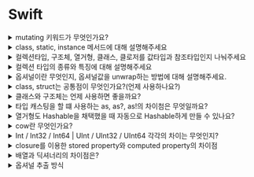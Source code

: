 # Swift

<details>
<summary> mutating 키워드가 무엇인가요? </summary>
<div markdown="1">

- 스위프트에서 클래스는 레퍼런스 타입이고 구조체와 열거형은 값 타입이다. 값 타입은 기본적으로 인스턴스 메소드에서 내부 데이터를 수정할 수가 없다.

- 값 타입의 속성을 수정하려면 인스턴스 메서드에서 mutating 키워드를 사용해야 한다.

</div>
</details>


<details>
<summary> class, static, instance 메서드에 대해 설명해주세요 </summary>
<div markdown="1">

- 인스턴스 메소드 : 클래스, 구조체, 열거형의 인스턴스에 속한 메소드를 의미합니다. 클래스를 인스턴스화 후 해당 메소드를 호출해야한다.

- 타입 메소드 : class, static 키워드가 붙는다. 클래스를 인스턴스와 하지 않아도 바로 타입 자체에서 호출할 수 있다. class는 오버라이드 가능, static은 불가, final + class == static

</div>
</details>

<details>
<summary> 컬렉션타입, 구조체, 열거형, 클래스, 클로저를 값타입과 참조타입인지 나눠주세요 </summary>
<div markdown="1">

- 스위프트에서 모든 데이터타입(Int, Double, Set, Array, Dictionary 등등)은 모두 구조체 기반으로 구현되어있다. 구조체 기반이기 때문에 값타입이다. 열거형은 값타입이다.

- 클래스와 클로저(함수)는 참조타입이다.

</div>
</details>

<details>
  <summary> 컬렉션 타입의 종류와 특징에 대해 설명해주세요 </summary>
  <p>
      
  - 이름처럼 ‘데이터들의 집합'으로, swift에서는 ‘지정된 타입의 데이터들의 묶음’을 말한다.
    지정된(데이터) 타입이라고 하는 이유는 swift의 컬렉션 타입이 모두 Generic Collection으로 구현되어 있기 때문이다.

  - swift에서는 Array, Set, Dictionary 세 가지 컬렉션 타입이 있다.
    세 가지 타입은 변수로 생성하면 데이터 구성을 변경할 수 있고, 상수로 선언하면 변경할 수 없다.

  공식문서 노트에 따르면..

  > 컬렉션은 생성한 이후 수정할 필요가 없다면, 상수에 할당하는 것이 바람직하다. “앞으로 이 컬렉션은 수정하면 안 된다.”라는 의도를 코드에 명시하므로 다른 개발자가 코드를 이해하기 쉽다.
  또한 컴파일러의 성능 최적화(performance optimization)를 가능하게 한다.
  > 

  ### Array

  - 같은 데이터 타입의 값들을 순서대로 저장하는 리스트이다.
  - 중복 값을 저장할 수 있고, 순서가 있다. (순서가 있기에 중복값 구분 가능)

  ```swift
  var fruits: [String] = [] // 빈 배열로 초기화 및 선언
  fruits = ["apple", "banana", "kiwi", "apple"] // 값이 중복되어도 순서가 있으므로 상관없다.
  ```

  ### Set
  - 같은 데이터 타입의 값들을 순서없이 저장하는 리스트이다.
  - 순서가 없다는 점을 빼고는 Array와 비슷하다.
  - 순서가 없기 때문에 서로 같은 값을 구분할 수 없으므로 중복값이 허용되지 않는다.

  → 공식문서에서 ‘세트는 순서가 중요하지 않거나, 유일한 값일 때 사용하라.’고 적혀있다.

  - 집합 연산을 할 수 있다.
  - swift는 타입 추론을 하기 때문에, 만약 그냥 선언하면 배열로 인식해버린다.
  - 따라서 선언할 때 반드시 타입을 적어주어야 한다.
  - Set에 들어가는 값의 타입은 꼭 Hashable 프로토콜을 채택하고 있어야 한다.

  ```swift
  var lottos = Set<Int>()
  lottos = [1, 3, 1, 5, 8] // 배열과 같이 대괄호로 표현한다.

  // 중복값이 있는 상태로 대입해줄 수는 있지만, 프린트 해보면 중복값이 제거 되어있다.
  print(lottos) // 1,3,5,8
  ```

  ### Dictionary

  - 순서 없이 key 와 value가 한 쌍으로 데이터를 저장하는 컬렉션 타입이다.
  - key와 value에 대한 타입을 지정해놓으면 해당 타입만 입력할 수 있다. 
  (모든 key의 타입 동일, 모든 value의 타입 동일)
  - 마찬가지로 순서가 없다.
  - key의 타입은 꼭 Hashable 프로토콜을 채택하고 있어야 한다.
  - 정렬하고 싶다면, key 또는 value 프로퍼티에 대해서 sorted()를 사용할 수 있다.

  ```swift
  var phoneBook: [String: String] = [:] // String타입의 key, String타입의 value인 딕셔너리 초기화 및 선언
  phoneBook["홍길동"] = "010-1111-1111" // 딕셔너리에 값 넣기
  phoneBook["김철수"] = "010-2222-2222"

  print(phoneBook["홍길동"]) // 010-1111-1111
  ```
  </p>
</details>

<details>
  <summary> 옵셔널이란 무엇인지, 옵셔널값을 unwrap하는 방법에 대해 설명해주세요.</summary>
  <br>

  - 옵셔널은 변수의 값이 `nil` 일 수 있다는 것을 표현하는 것이다.
  - 반대로 Optional이 아니라면(non-optional) 해당 값은 nil이 될 수 없음을 의미한다.

  ```swift
  var name: String? // ? 키워드를 사용

  var age: Int // 컴파일 에러
  var age = nil // 컴파일 에러
  ```

  - Optional 키워드를 사용하지 않았다면 값을 입력하라는 에러가 발생하고, 이후에도 `nil`을 넣으려고 하면 컴파일 에러가 발생한다.
  - `nil`을 가질 가능성이 있는 값은 컴파일 단계에서 에러를 발생시키기 때문에 unwrapping, binding 과정이 필요하다.

    <details>
      <summary> 1) Optional Unwrapping </summary>
      <br>

      ```swift
      var number: Int? = 10

      if number {
      let double = number! + number! // forced unwrapping
      }
      ```

      - `!` 키워드를 통해 강제로 값을 꺼내온다.
      - 만약 if로 `nil` 체크를 하지 않고 `!`를 사용한다면 런타임 에러가 발생할 수 있으므로, `!` 사용은 최대한 피하는게 좋다.

    </details>

    <details>
      <summary> 2) Optional Binding </summary>
      <br>

      - 변수에 값이 있을지 없을지 모르는 상황에서 Optional을 우리는 사용해야 하지만 그 값을 안전하게 추출하기 위해서 사용하는 방법이 Optional Binding이다.
      - Optional Binding에는 `if let`, `guard let` 두 가지가 있다.
      <br>
      
      **[ if let ]**
      ```swift
      // if let
      var number: Int? = 10

      if let number = number {
      print("number is \(number)") // number에 값이 있는 경우
      } else { // number에 값이 없는 경우
      print("number does not exist.")
      }
      ```

      - `Optional`값을 새로운 상수로 받고, if문의 괄호 안에서는 `non-optional`값을 사용한다.
      - 새로 선언된 상수는 `non-optional` 값이기 때문에 `!` 키워드를 사용할 필요가 없다.
      <br>
      
      **[ guard let ]**
      ```swift
      // guard let
      var number: Int? = 10

      guard let number = number else { return }
      ```

      - `Bool` 타입의 값으로 `guard`문을 동작시킬 수 있지만, 옵셔널 바인딩 역할도 가능하다.
      - `guard` 문은 항상 `else` 구문이 따라오고, `else` 블록 내부 코드에 자신보다 상위 코드 블록을 종료하는 코드가 반드시 들어가게 된다.
      - 코드 블록 종료 시 `return, break, continue, throw` 등 **“제어문 전환 명령어”**를 사용한다.

    </details>

    <details>
      <summary> 3) guard VS if let 특징 비교 </summary>
      <br>

      **[ guard문의 특징 ]**
      - 반드시 ‘제어문 전환 명령어'를 넣어주어야 한다.
      - 요구사항 조건 코드를 if let 보다 훨씬 간결하고 읽기 좋게 구성이 가능하다.
      - 예외 사항만 처리하고 싶을 때 좋다. ← [예외처리의 예시](https://dev200ok.blogspot.com/2020/03/swift-guard-let-if-let_24.html)
      - 함수 전체에서 optional로 추출된 상수나 함수를 사용할 수 있다.
      <br>
      
      **[ guard문 사용시 주의 사항 ]**
      - 제어문 전환 명령어를 쓸 수 없는 상황이라면 사용이 불가능하다.
      - 함수, 메서드, 반복문 등 특정 블록 내부에 위치하지 않는다면 사용이 제한된다.
      <br>
      
      **[ if let의 특징 ]**
      - 성공과 실패 2가지로 나누어서 원하는 작업이 가능하다.
      - 지역 변수로만 사용이 가능하다.
      - else문을 생략할 수 있다.
      - 옵셔널 바인딩된 상수는 그 블록 안에서만 변수 사용이 가능하다.
      <br>
      
      **[[ 언제 사용하면 좋을까? ]](https://www.hackingwithswift.com/quick-start/understanding-swift/when-to-use-guard-let-rather-than-if-let)**
      - guard : 예외 사항만 처리하고자할 때 사용하면 좋다.
      - if let : 조건을 가지고 나누어 처리할 때 사용하면 좋다.

    </details>

    <details>
      <summary> 4) Coalescing Nil Values </summary>
      <br>

      ```swift
      var number: Int? = 10
      print(number ?? 0) // number가 nil일 경우 0을 대신 출력
      ```

      - `Optional Int`타입의 number에 값이 들어있다면 unwrapping하고, `nil`일 경우 default값으로 `??` 뒤에 적힌 값을 반환하는 operator 이다.
    </details>
</details>

<details>
<summary>class, struct는 공통점이 무엇인가요?(언제 사용하나요?)</summary>
<div markdown="1">

  1.  서로 다른 타입들을 하나로 묶을 수 있다.
  2.  묶은 자료형들을 새로운 타입처럼 사용 가능하다.
  3.  클래스, 구조체 안에 함수나 프로퍼티를 정의할 수 있다.
  4.  extension이 가능하다.

</div>
</details>

<details>
  <summary> 클래스와 구조체는 언제 사용하면 좋을까요? </summary>
  <br>
  
  ## [ 클래스 < 구조체 ]
  ```
  - 구조체는 값타입으로 불변성을 유지하기 때문에 여러 스레드들이 한 인스턴스를 사용하는 다중 스레드 환경에서도 안전하게 사용될 수 있다.
  - 구조체는 `Stack`에 저장하기 때문에 인스턴스 생성이 더 빠르다.
  - `Heap`에 저장되는 클래스는 `Heap`에 인스턴스를 저장하고, 그 참조값을 `Stack`에 저장한다.
  ```
  <br>
  
  ## [ 클래스 > 구조체 ]
  ```
  - 구조체는 값타입이기 때문에 값이 같은 인스턴스가 매번 복사되어 사용되는데, 
    만약 어떤 인스턴스의 참조값의 고유성을 유지하고 싶다면 클래스를 사용한다.
  ```
</details>

<details>
  <summary> 타입 캐스팅을 할 떄 사용하는 as, as?, as!의 차이첨은 무엇일까요? </summary>
  <br>
  
  ## 타입 캐스팅(Type Casting) 이란?
  > 인스턴스의 타입을 확인하거나 클래스 계층의 다른 부모 클래스/자식 클래스로 취급하는 방법이다.
  
  ## 다운 캐스팅
  > 부모 클래스 -> 자식 클래스로 형변환 / 자식 클래스의 프로퍼티와 메서드를 사용하기 위한 방법이다.
  - `as?` (옵셔널 캐스팅) : 변환이 성공하면 옵셔널 값을 가지며, 실패시에는 nil을 반환한다.
  - `as!` (강제 캐스팅) : 변환이 성공하면 언래핑된 값을 가지며, 실패시 런타임 에러가 발생한다.
  
  ## 업 캐스팅
  > 자식 클래스 -> 부모 클래스로 형변환 / 부모 클래스의 프로퍼티와 메서드를 사용하기 위한 방법이다.
  - `as` : 타입 변환이 확실하게 가능한 경우에만 사용한다. (그 외에는 컴파일 에러 발생)
  
</details>

<details>
  <summary> 열거형도 Hashable을 채택했을 때 자동으로 Hashable하게 만들 수 있나요? </summary>
  <br>
  
  - 열거형은 `associated value`가 없는 경우에는 `Hashable` 프로토콜만 채택해도 `Hashable`하게 사용할 수 있다.
  - 하지만 `associated valu`e가 있는 경우에는 `Hash 메서드`를 구현해주어야 한다.
  
</details>

<details>
<summary> cow란 무엇인가요? </summary>
<div markdown="1">
<br>
  
  ### Copy on Write
  > 컴퓨터 프로그래밍에서 복사 동작을 할 때, 실제 원본이나 복사본이 수정되기 전까지는 복사를 하지 않고 원본 리소스를 공유함 원본이나 복사본에서 수정이 일어날 경우, 그때 복사하는 작업을 함

  ### 작동 방식
  대표적으로 Swift에서 Array는 Value 타입이기 때문에, 값 복사가 일어나게 된다. 하지만, cow 때문에 처음에는 같은 메모리를 참조하고 있다가 어느 하나가 수정이 일어나게 되면 복사가 진행된다.
  
  ### 사용하는 이유
  일단 복사를 한다고 해서 꼭 수정이 일어나는 것은 아니다. 따라서, 불필요한 메모리 비용을 줄이기 위해 사용된다.

<summary>Enum 과 Struct 는 어떤 차이가 있는지?</summary>
<div markdown="1">
<br>
    - Enum 타입은 열거형 타입으로 연관된 값들의 집합이다. case 하나하나가 하나의 값을 나타내는 타입. 
    - Struct는 프로퍼티와 메서드로 구성된 타입. enum, struct 모두 class와 다르게 값타입이며, 상속이 불가능하지만 프로토콜 채택은 가능함.
  
</div>
</details>

<details>
<summary>Int / Int32 / Int64  | UInt / UInt32 / UInt64 각각의 차이는 무엇인지?</summary>
<div markdown="1">
<br>
    - 모두 정수를 나타내는 데이터 타입. 뒤에 붙는 32,64는 타입이 표현할 수 있는 비트의 크기. 
    - Int는 음수와 0, 양수를 표현할 수 있고, UInt는 양수만 표현할 수 있음. 
    - 크기가 표시되지 않은 Int, UInt는 해당 프로그램이 컴파일되는 컴퓨터의 시스템 아키텍처를 따른다. 즉, 자신이 사용하는 컴퓨터가 32비트 일 경우, Int의 범위는 -2^16 ~ 2^16 - 1 이고 64비트일 경우 -2^32 ~ 2^32 - 1 이다. 
    -UInt의 범위가 필요하지 않는 한 Int 사용 권장. 두 타입을 모두 사용하면 서로 다른 타입의 값을 교환할때 자원소모 크기 때문.
 
</div>
</details>

<details>
  <summary> closure를 이용한 stored property와 computed property의 차이점 </summary>
  <br>
  
  - Closure를 이용하여 프로퍼티를 세팅하게 되면 해당 프로퍼티가 처음 호출이 될 때 클로저 안의 코드가 수행되어 프로퍼티의 값이 정해지고, 정해지고 난 후에는 그 값이 계속 쓰인다.
  - Computed property는 해당 변수가 호출이 될 때마다 computed property의 block이 실행되어 값을 반환한다.
  
<summary>Any 와 AnyObject는 어떤것인지?</summary>
<div markdown="1">
<br>
    - Any는 함수타입을 포함하여 Swift의 모든 데이터 타입을 지칭하는 타입. Int, String 같은 기본 데이터 타입까지 포함. 
    - AnyObject는 모든 클래스 타입의 인스턴스를 나타내는 프로토콜임 (범위 : Any > AnyObject).
  
</div>
</details>
  
<details>
<summary>배열과 딕셔너리의 차이점은?</summary>
<div markdown="1">
  
- 딕셔너리와 배열은 모두 컬렉션 타입. 
  
- 배열은 순서가 있는 리스트 형태의 컬렉션 타입. 인덱스가 0부터 시작하는 사이즈 조절이 가능한 컬렉션 타입. 배열은 하나의 타입만 요소로 가질 수 있다.

- 딕셔너리는 키와 값이 쌍으로 이루어져있는 컬렉션 타입. 키로 사용가능한 타입은 String, Int, Double, Bool뿐이다. 주로 json값을 받을때 사용. 딕셔너리는 배열과 다르게 딕셔너리 내부에 없는 키로 접근해도 오류가 발생하지 않고, nil을 반환.
  
</div>
</details>
  
<details>
<summary>옵셔널 추출 방식</summary>
<div markdown="1">
  <br>옵셔널은 switch 문으로 값의 여부를 확인하여 사용할 수 있지만 너무 불편하기 때문에 아래와 같은 더 간편한 방법을 사용한다.
  
  ### 강제 추출 (사용 지양)
  옵셔널 값 뒤에 느낌표’!’를 붙여 강제로 값을 추출하는 방법. 값이 없을 경우 런타임오류가 발생하여 위험함. 사용을 지양.
  
  ### 옵셔널 바인딩
  ```
  if let name = optionalValue {} else {}
  ```
  값이 있다면 if let 블록이 실행. 없다면 else 블록이 실행
  ```
  if let name = optval , let age = optage {}
  ```
  이런식으로 여러개의 옵셔널 바인딩을 사용할 수도 있음. 하나라도 nil이라면 if문 블록이 실행되지 않음.
  옵셔널 바인딩은 옵셔널 체이닝과 함께 사용하면 더 편리하다.
  
  ### 암시적 추출 옵셔널
  
  옵셔널 상수 혹은 변수를 정의할 때 타입 뒤에 ?대신 !를 붙여주면 된다.   
  별도의 추출 연산자 없이 일반 변수처럼 값을 추출하여 사용할 수 있지만 nil일때는 런타임 오류가 발생한다.    
  안정성을 담보로 하는 옵셔널 타입을 안정성을 버리고 사용하는 것이나 다름없다.   
  (때때로 nil값을 할당하고 싶지만 로직상 nil때문에 런타임 오류가 발생하지 않으리라는 확신이 들 때 사용한다.)
  
  ---
  강제 추출과 암시적 추출 옵셔널은 위험한 방식이고 스위프트 언어가 지향하는 점과도 거리가 있다.
  그보다는 옵셔널 바인딩과 적절한 nil 병합 연산자 (??) 를 사용하는 것이 더 안전하다.
  
</div>
</details>
  
  
